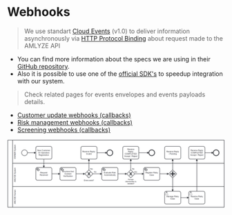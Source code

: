 # Webhooks

> We use standart [Cloud Events](https://cloudevents.io/) (v1.0) to deliver information asynchronously via [HTTP Protocol Binding](https://github.com/cloudevents/spec/blob/v1.0.2/cloudevents/bindings/http-protocol-binding.md) about request made to the AMLYZE API

* You can find more information about the specs we are using in their [GitHub repository](https://github.com/cloudevents/spec).
* Also it is possible to use one of the [official SDK's](https://github.com/cloudevents/spec/blob/v1.0.2/cloudevents/SDK.md) to speedup integration with our system.


> Check related pages for events envelopes and events payloads details.


* [Customer update webhooks (callbacks)](CustomerUpdateWebhooks.md)
* [Risk management webhooks (callbacks)](RiskManagementWebhooks.md)
* [Screening webhooks (callbacks)](ScreeningWebhooks.md)

![Alt text](image.png)
